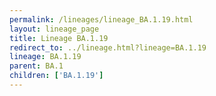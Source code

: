```yaml
---
permalink: /lineages/lineage_BA.1.19.html
layout: lineage_page
title: Lineage BA.1.19
redirect_to: ../lineage.html?lineage=BA.1.19
lineage: BA.1.19
parent: BA.1
children: ['BA.1.19']
---
```

